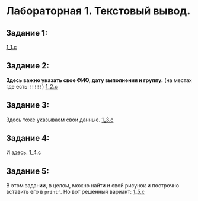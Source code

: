 # Лабораторная 1. Текстовый вывод.

## Задание 1:
[1_1.c](./1_1.c)

## Задание 2:
**Здесь важно указать свое ФИО, дату выполнения и группу.** (на местах где есть `!!!!!`)
[1_2.c](./1_2.c)

## Задание 3:
Здесь тоже указываем свои данные.
[1_3.c](./1_3.c)

## Задание 4:
И здесь.
[1_4.c](./1_4.c)

## Задание 5:
В этом задании, в целом, можно найти и свой рисунок и построчно вставить его в `printf`. Но вот решенный вариант:
[1_5.c](./1_5.c)